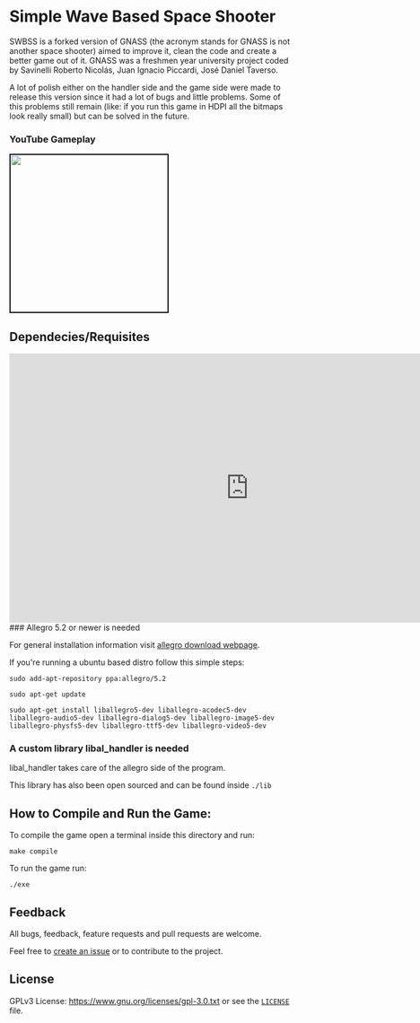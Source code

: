 # Simple Wave Based Space Shooter

SWBSS is a forked  version of GNASS (the acronym stands for GNASS is not another space shooter) aimed to improve it, clean the code and create a better game out of it. GNASS was a freshmen year university project coded by Savinelli Roberto Nicolás, Juan Ignacio Piccardi, José Daniel Taverso.

A lot of polish either on the handler side and the game side were made to release this version since it had a lot of bugs and little problems. Some of this problems still remain (like: if you run this game in HDPI all the bitmaps look really small) but can be solved in the future.

### YouTube Gameplay

<a href="https://www.youtube.com/embed/YEgkpkBWMQY" target="_blank">
<img src="http://img.youtube.com/vi/YEgkpkBWMQY/0.jpg" width="280" border="2" /></a>

## Dependecies/Requisites

<iframe width="851" height="480" src="https://www.youtube.com/embed/YEgkpkBWMQY" frameborder="0" allow="accelerometer; autoplay; encrypted-media; gyroscope; picture-in-picture" allowfullscreen></iframe>
### Allegro 5.2 or newer is needed

For general installation information visit [allegro download webpage](https://liballeg.org/download.html).

If you're running a ubuntu based distro follow this simple steps:

```
sudo add-apt-repository ppa:allegro/5.2

sudo apt-get update

sudo apt-get install liballegro5-dev liballegro-acodec5-dev liballegro-audio5-dev liballegro-dialog5-dev liballegro-image5-dev liballegro-physfs5-dev liballegro-ttf5-dev liballegro-video5-dev
```

### A custom library libal_handler is needed

libal_handler takes care of the allegro side of the program.

This library has also been open sourced and can be found inside `./lib`

## How to Compile and Run the Game:

To compile the game open a terminal inside this directory and run: 
```
make compile
```
To run the game run:
```
./exe
```
## Feedback

All bugs, feedback, feature requests and pull requests are welcome.

Feel free to [create an issue](https://github.com/rnsavinelli/SWBSS/issues) or to contribute to the project.

## License

GPLv3 License: https://www.gnu.org/licenses/gpl-3.0.txt or see the 
[`LICENSE`](https://github.com/rnsavinelli/SWBSS/blob/master/LICENSE) file.
